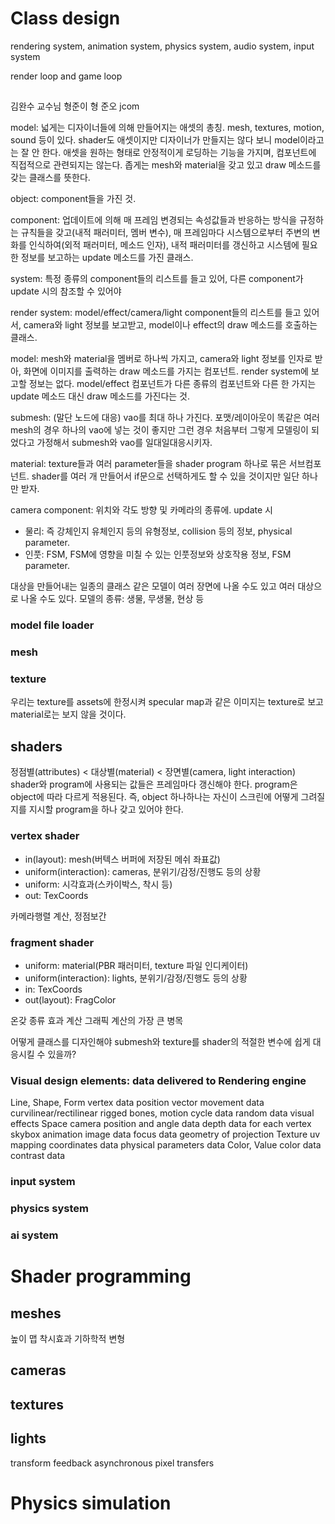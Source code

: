 

# Class design

rendering system, animation system, physics system, audio system, input system

render loop and game loop

##

김완수 교수님
형준이 형
준오
jcom


model: 넓게는 디자이너들에 의해 만들어지는 애셋의 총칭. mesh, textures, motion, sound 등이 있다. shader도 애셋이지만 디자이너가 만들지는 않다 보니 model이라고는 잘 안 한다. 애셋을 원하는 형태로 안정적이게 로딩하는 기능을 가지며, 컴포넌트에 직접적으로 관련되지는 않는다. 좁게는 mesh와 material을 갖고 있고 draw 메소드를 갖는 클래스를 뜻한다.

object: component들을 가진 것.

component: 업데이트에 의해 매 프레임 변경되는 속성값들과 반응하는 방식을 규정하는 규칙들을 갖고(내적 패러미터, 멤버 변수), 매 프레임마다 시스템으로부터 주변의 변화를 인식하여(외적 패러미터, 메소드 인자), 내적 패러미터를 갱신하고 시스템에 필요한 정보를 보고하는 update 메소드를 가진 클래스.

system: 특정 종류의 component들의 리스트를 들고 있어, 다른 component가 update 시의 참조할 수 있어야

render system: model/effect/camera/light component들의 리스트를 들고 있어서, camera와 light 정보를 보고받고, model이나 effect의 draw 메소드를 호출하는 클래스.

model: mesh와 material을 멤버로 하나씩 가지고, camera와 light 정보를 인자로 받아, 화면에 이미지를 출력하는 draw 메소드를 가지는 컴포넌트. render system에 보고할 정보는 없다. model/effect 컴포넌트가 다른 종류의 컴포넌트와 다른 한 가지는 update 메소드 대신 draw 메소드를 가진다는 것.

submesh: (말단 노드에 대응) vao를 최대 하나 가진다. 포맷/레이아웃이 똑같은 여러 mesh의 경우 하나의 vao에 넣는 것이 좋지만 그런 경우 처음부터 그렇게 모델링이 되었다고 가정해서 submesh와 vao를 일대일대응시키자.

material: texture들과 여러 parameter들을 shader program 하나로 묶은 서브컴포넌트. shader를 여러 개 만들어서 if문으로 선택하게도 할 수 있을 것이지만 일단 하나만 받자.

camera component: 위치와 각도 방향 및 카메라의 종류에. update 시


- 물리: 즉 강체인지 유체인지 등의 유형정보, collision 등의 정보, physical parameter.
- 인풋: FSM, FSM에 영향을 미칠 수 있는 인풋정보와 상호작용 정보, FSM parameter.








대상을 만들어내는 일종의 클래스
같은 모델이 여러 장면에 나올 수도 있고 여러 대상으로 나올 수도 있다.
모델의 종류: 생물, 무생물, 현상 등

### model file loader

### mesh

### texture
우리는 texture를 assets에 한정시켜 specular map과 같은 이미지는 texture로 보고 material로는 보지 않을 것이다.





## shaders

정점별(attributes) < 대상별(material) < 장면별(camera, light interaction)
shader와 program에 사용되는 값들은 프레임마다 갱신해야 한다.
program은 object에 따라 다르게 적용된다.
즉, object 하나하나는 자신이 스크린에 어떻게 그려질 지를 지시할 program을 하나 갖고 있어야 한다.


### vertex shader
- in(layout): mesh(버텍스 버퍼에 저장된 메쉬 좌표값)
- uniform(interaction): cameras, 분위기/감정/진행도 등의 상황
- uniform: 시각효과(스카이박스, 착시 등)
- out: TexCoords

카메라행렬 계산, 정점보간

### fragment shader
- uniform: material(PBR 패러미터, texture 파일 인디케이터)
- uniform(interaction): lights, 분위기/감정/진행도 등의 상황
- in: TexCoords
- out(layout): FragColor

온갖 종류 효과 계산
그래픽 계산의 가장 큰 병목



어떻게 클래스를 디자인해야 submesh와 texture를 shader의 적절한 변수에 쉽게 대응시킬 수 있을까?





### Visual design elements: data delivered to Rendering engine

Line, Shape, Form
	vertex data
		position vector
	movement data
		curvilinear/rectilinear
		rigged bones, motion cycle data
	random data
		visual effects
Space
	camera position and angle data
	depth data for each vertex
	skybox animation image data
	focus data
		geometry of projection
Texture
	uv mapping coordinates data
	physical parameters data
Color, Value
	color data
	contrast data










### input system



### physics system



### ai system












# Shader programming

## meshes

높이 맵
착시효과
기하학적 변형


## cameras




## textures


## lights





transform feedback
asynchronous pixel transfers







# Physics simulation







